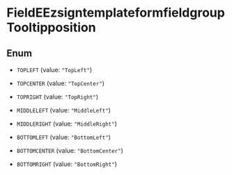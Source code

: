 

# FieldEEzsigntemplateformfieldgroupTooltipposition

## Enum


* `TOPLEFT` (value: `"TopLeft"`)

* `TOPCENTER` (value: `"TopCenter"`)

* `TOPRIGHT` (value: `"TopRight"`)

* `MIDDLELEFT` (value: `"MiddleLeft"`)

* `MIDDLERIGHT` (value: `"MiddleRight"`)

* `BOTTOMLEFT` (value: `"BottomLeft"`)

* `BOTTOMCENTER` (value: `"BottomCenter"`)

* `BOTTOMRIGHT` (value: `"BottomRight"`)




